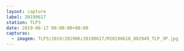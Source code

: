 ```yaml
---
layout: capture
label: 20190617
station: TLP3
date: 2019-06-17 00:00:00+00:00
capturas:
  - imagem: TLP3/2019/201906/20190617/M20190618_082949_TLP_3P.jpg
---
```

